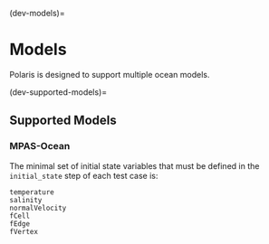 (dev-models)=

# Models

Polaris is designed to support multiple ocean models.

(dev-supported-models)=

## Supported Models

### MPAS-Ocean

The minimal set of initial state variables that must be defined in the `initial_state` step of each test case is:

```
temperature
salinity
normalVelocity
fCell
fEdge
fVertex
```


